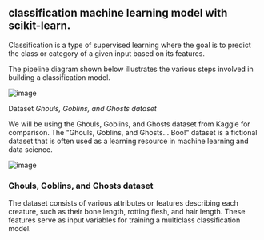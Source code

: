 ## classification machine learning model with scikit-learn. 

Classification is a type of supervised learning where the goal is to predict the class or category of a given input based on its features.

The pipeline diagram shown below illustrates the various steps involved in building a classification model.

![image](https://github.com/user-attachments/assets/ec1c9a5e-57cc-4d4f-9b1c-102d19643c35)

Dataset
*Ghouls, Goblins, and Ghosts dataset*

We will be using the Ghouls, Goblins, and Ghosts dataset from Kaggle for comparison. The "Ghouls, Goblins, and Ghosts... Boo!" dataset is a fictional dataset that is often used as a learning resource in machine learning and data science.

![image](https://github.com/user-attachments/assets/b84e9b45-fd57-46de-b383-f17ba5ce3de6)

### Ghouls, Goblins, and Ghosts dataset

The dataset consists of various attributes or features describing each creature, such as their bone length, rotting flesh, and hair length. These features serve as input variables for training a multiclass classification model.
